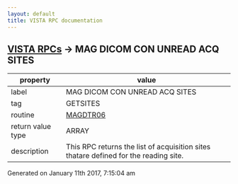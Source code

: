```yaml
---
layout: default
title: VISTA RPC documentation
---
```




## [VISTA RPCs](TableOfContent.md) &#8594; MAG DICOM CON UNREAD ACQ SITES 

 property | value 
--- | --- 
 label | MAG DICOM CON UNREAD ACQ SITES
 tag | GETSITES
 routine | [MAGDTR06](http://code.osehra.org/dox/Routine_MAGDTR06_source.html)
 return value type | ARRAY
 description | This RPC returns the list of acquisition sites thatare defined for the reading site.




 Generated on January 11th 2017, 7:15:04 am